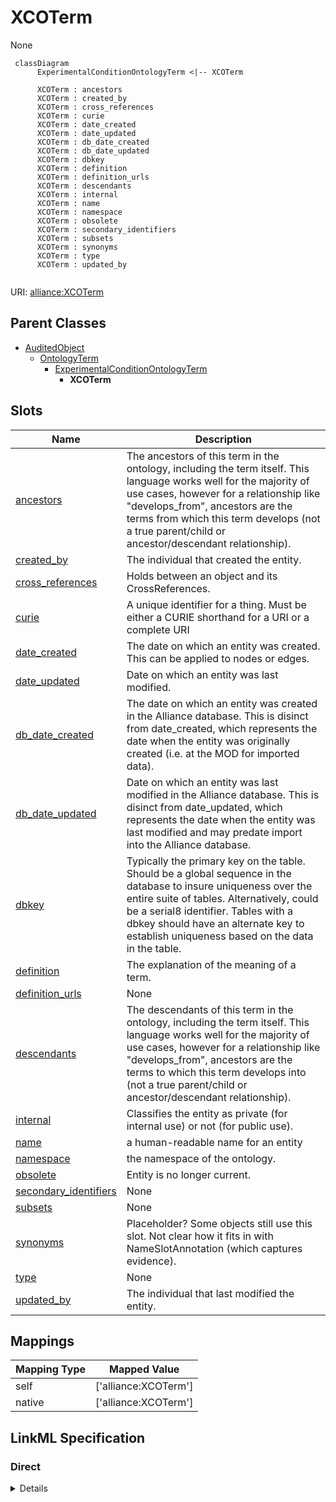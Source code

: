 # XCOTerm

None


```mermaid
 classDiagram
      ExperimentalConditionOntologyTerm <|-- XCOTerm
      
      XCOTerm : ancestors
      XCOTerm : created_by
      XCOTerm : cross_references
      XCOTerm : curie
      XCOTerm : date_created
      XCOTerm : date_updated
      XCOTerm : db_date_created
      XCOTerm : db_date_updated
      XCOTerm : dbkey
      XCOTerm : definition
      XCOTerm : definition_urls
      XCOTerm : descendants
      XCOTerm : internal
      XCOTerm : name
      XCOTerm : namespace
      XCOTerm : obsolete
      XCOTerm : secondary_identifiers
      XCOTerm : subsets
      XCOTerm : synonyms
      XCOTerm : type
      XCOTerm : updated_by
      

```



URI: [alliance:XCOTerm](http://alliancegenome.org/XCOTerm)


## Parent Classes

* [AuditedObject](AuditedObject.md)
    * [OntologyTerm](OntologyTerm.md)
        * [ExperimentalConditionOntologyTerm](ExperimentalConditionOntologyTerm.md)
            * **XCOTerm**




<!-- no inheritance hierarchy -->


## Slots

| Name | Description  |
| ---  | ---  |
| [ancestors](ancestors.md) | The ancestors of this term in the ontology, including the term itself. This language works well for the majority of use cases, however for a relationship like "develops_from", ancestors are the terms from which this term develops (not a true parent/child or ancestor/descendant relationship). |
| [created_by](created_by.md) | The individual that created the entity. |
| [cross_references](cross_references.md) | Holds between an object and its CrossReferences. |
| [curie](curie.md) | A unique identifier for a thing. Must be either a CURIE shorthand for a URI or a complete URI |
| [date_created](date_created.md) | The date on which an entity was created. This can be applied to nodes or edges. |
| [date_updated](date_updated.md) | Date on which an entity was last modified. |
| [db_date_created](db_date_created.md) | The date on which an entity was created in the Alliance database.  This is disinct from date_created, which represents the date when the entity was originally created (i.e. at the MOD for imported data). |
| [db_date_updated](db_date_updated.md) | Date on which an entity was last modified in the Alliance database.  This is disinct from date_updated, which represents the date when the entity was last modified and may predate import into the Alliance database. |
| [dbkey](dbkey.md) | Typically the primary key on the table.  Should be a global sequence in the database to insure uniqueness over the entire suite of tables.  Alternatively, could be a serial8 identifier. Tables with a dbkey should have an alternate key to establish uniqueness based on the data in the table. |
| [definition](definition.md) | The explanation of the meaning of a term. |
| [definition_urls](definition_urls.md) | None |
| [descendants](descendants.md) | The descendants of this term in the ontology, including the term itself. This language works well for the majority of use cases, however for a relationship like "develops_from", ancestors are the terms to which this term develops into (not a true parent/child or ancestor/descendant relationship). |
| [internal](internal.md) | Classifies the entity as private (for internal use) or not (for public use). |
| [name](name.md) | a human-readable name for an entity |
| [namespace](namespace.md) | the namespace of the ontology. |
| [obsolete](obsolete.md) | Entity is no longer current. |
| [secondary_identifiers](secondary_identifiers.md) | None |
| [subsets](subsets.md) | None |
| [synonyms](synonyms.md) | Placeholder? Some objects still use this slot. Not clear how it fits in with NameSlotAnnotation (which captures evidence). |
| [type](type.md) | None |
| [updated_by](updated_by.md) | The individual that last modified the entity. |


## Mappings

| Mapping Type | Mapped Value |
| ---  | ---  |
| self | ['alliance:XCOTerm'] |
| native | ['alliance:XCOTerm'] |




## LinkML Specification

<!-- TODO: investigate https://stackoverflow.com/questions/37606292/how-to-create-tabbed-code-blocks-in-mkdocs-or-sphinx -->

### Direct

<details>
```yaml
name: XCOTerm
from_schema: https://github.com/alliance-genome/agr_curation_schema/ontologyTerm.yaml
is_a: ExperimentalConditionOntologyTerm

```
</details>

### Induced

<details>
```yaml
name: XCOTerm
from_schema: https://github.com/alliance-genome/agr_curation_schema/ontologyTerm.yaml
is_a: ExperimentalConditionOntologyTerm
attributes:
  curie:
    name: curie
    description: A unique identifier for a thing. Must be either a CURIE shorthand
      for a URI or a complete URI
    from_schema: https://github.com/alliance-genome/agr_curation_schema/core.yaml
    multivalued: false
    identifier: true
    alias: curie
    owner: XCOTerm
    domain_of:
    - OntologyTerm
    - PhenotypeAnnotation
    - DiseaseAnnotation
    - BiologicalEntity
    - BiologicalEntityDTO
    - Chromosome
    - Assembly
    - Identifier
    - Figure
    - Image
    - Laboratory
    - InformationContentEntity
    - Reference
    - Resource
    - ModCorpusAssociation
    - GeneInteraction
    - ExpressionExperiment
    - GeneNomenclatureSet
    range: uriorcurie
    required: true
  dbkey:
    name: dbkey
    description: Typically the primary key on the table.  Should be a global sequence
      in the database to insure uniqueness over the entire suite of tables.  Alternatively,
      could be a serial8 identifier. Tables with a dbkey should have an alternate
      key to establish uniqueness based on the data in the table.
    from_schema: https://github.com/alliance-genome/agr_curation_schema/core.yaml
    alias: dbkey
    owner: XCOTerm
    domain_of:
    - OntologyTerm
    - ExternalDatabaseLink
    range: string
  name:
    name: name
    description: a human-readable name for an entity
    notes:
    - May want to convert this into a slot that uses NameSlotAnnotation.
    from_schema: https://github.com/alliance-genome/agr_curation_schema/affectedGenomicModel
    multivalued: false
    alias: name
    owner: XCOTerm
    domain_of:
    - OntologyTerm
    - ResourceDescriptor
    - ResourceDescriptorPage
    - AffectedGenomicModel
    - AffectedGenomicModelDTO
    - VocabularyTerm
    - Vocabulary
    - VocabularyTermSet
    - Antibody
    - CurationReportGroup
    - CurationReport
    - BulkLoadGroup
    - BulkLoad
    range: string
  definition:
    name: definition
    description: The explanation of the meaning of a term.
    from_schema: https://github.com/alliance-genome/agr_curation_schema/ontologyTerm.yaml
    alias: definition
    owner: XCOTerm
    domain_of:
    - OntologyTerm
    - VocabularyTerm
    range: string
  definition_urls:
    name: definition_urls
    from_schema: https://github.com/alliance-genome/agr_curation_schema/ontologyTerm.yaml
    multivalued: true
    alias: definition_urls
    owner: XCOTerm
    domain_of:
    - OntologyTerm
    range: string
  type:
    name: type
    from_schema: https://github.com/alliance-genome/agr_curation_schema/core.yaml
    alias: type
    owner: XCOTerm
    domain_of:
    - OntologyTerm
    range: uriorcurie
  cross_references:
    name: cross_references
    description: Holds between an object and its CrossReferences.
    from_schema: https://github.com/alliance-genome/agr_curation_schema/core.yaml
    aliases:
    - xrefs
    singular_name: cross_reference
    multivalued: true
    alias: cross_references
    owner: XCOTerm
    domain_of:
    - OntologyTerm
    - GenomicEntity
    - AuthorReference
    - Antibody
    - GeneInteraction
    range: CrossReference
  synonyms:
    name: synonyms
    description: Placeholder? Some objects still use this slot. Not clear how it fits
      in with NameSlotAnnotation (which captures evidence).
    from_schema: https://github.com/alliance-genome/agr_curation_schema/core.yaml
    multivalued: true
    alias: synonyms
    owner: XCOTerm
    domain_of:
    - OntologyTerm
    - ResourceDescriptor
    - Resource
    - GeneNomenclatureSet
    range: string
    required: false
  namespace:
    name: namespace
    description: the namespace of the ontology.
    from_schema: https://github.com/alliance-genome/agr_curation_schema/ontologyTerm.yaml
    alias: namespace
    owner: XCOTerm
    domain_of:
    - OntologyTerm
    range: string
  subsets:
    name: subsets
    from_schema: https://github.com/alliance-genome/agr_curation_schema/ontologyTerm.yaml
    multivalued: true
    alias: subsets
    owner: XCOTerm
    domain_of:
    - OntologyTerm
    range: string
  secondary_identifiers:
    name: secondary_identifiers
    from_schema: https://github.com/alliance-genome/agr_curation_schema/core.yaml
    aliases:
    - secondary_ids
    multivalued: true
    alias: secondary_identifiers
    owner: XCOTerm
    domain_of:
    - OntologyTerm
    - GenomicEntity
    - GenomicEntityDTO
    - Figure
    - Image
    - Antibody
    range: uriorcurie
  ancestors:
    name: ancestors
    description: The ancestors of this term in the ontology, including the term itself.
      This language works well for the majority of use cases, however for a relationship
      like "develops_from", ancestors are the terms from which this term develops
      (not a true parent/child or ancestor/descendant relationship).
    from_schema: https://github.com/alliance-genome/agr_curation_schema/ontologyTerm.yaml
    multivalued: true
    alias: ancestors
    owner: XCOTerm
    domain_of:
    - OntologyTerm
    range: OntologyTermClosure
  descendants:
    name: descendants
    description: The descendants of this term in the ontology, including the term
      itself. This language works well for the majority of use cases, however for
      a relationship like "develops_from", ancestors are the terms to which this term
      develops into (not a true parent/child or ancestor/descendant relationship).
    from_schema: https://github.com/alliance-genome/agr_curation_schema/ontologyTerm.yaml
    multivalued: true
    alias: descendants
    owner: XCOTerm
    domain_of:
    - OntologyTerm
    range: OntologyTermClosure
  created_by:
    name: created_by
    description: The individual that created the entity.
    from_schema: https://github.com/alliance-genome/agr_curation_schema/core.yaml
    domain: AuditedObject
    multivalued: false
    alias: created_by
    owner: XCOTerm
    domain_of:
    - AuditedObject
    range: Person
  date_created:
    name: date_created
    description: The date on which an entity was created. This can be applied to nodes
      or edges.
    from_schema: https://github.com/alliance-genome/agr_curation_schema/core.yaml
    aliases:
    - creation_date
    exact_mappings:
    - dct:createdOn
    - WIKIDATA_PROPERTY:P577
    alias: date_created
    owner: XCOTerm
    domain_of:
    - AuditedObject
    - AuditedObjectDTO
    range: datetime
  updated_by:
    name: updated_by
    description: The individual that last modified the entity.
    from_schema: https://github.com/alliance-genome/agr_curation_schema/core.yaml
    domain: AuditedObject
    multivalued: false
    alias: updated_by
    owner: XCOTerm
    domain_of:
    - AuditedObject
    range: Person
  date_updated:
    name: date_updated
    description: Date on which an entity was last modified.
    from_schema: https://github.com/alliance-genome/agr_curation_schema/core.yaml
    aliases:
    - date_last_modified
    alias: date_updated
    owner: XCOTerm
    domain_of:
    - AuditedObject
    - AuditedObjectDTO
    range: datetime
  db_date_created:
    name: db_date_created
    description: The date on which an entity was created in the Alliance database.  This
      is disinct from date_created, which represents the date when the entity was
      originally created (i.e. at the MOD for imported data).
    from_schema: https://github.com/alliance-genome/agr_curation_schema/core.yaml
    alias: db_date_created
    owner: XCOTerm
    domain_of:
    - AuditedObject
    - AuditedObjectDTO
    range: datetime
  db_date_updated:
    name: db_date_updated
    description: Date on which an entity was last modified in the Alliance database.  This
      is disinct from date_updated, which represents the date when the entity was
      last modified and may predate import into the Alliance database.
    from_schema: https://github.com/alliance-genome/agr_curation_schema/core.yaml
    alias: db_date_updated
    owner: XCOTerm
    domain_of:
    - AuditedObject
    - AuditedObjectDTO
    range: datetime
  internal:
    name: internal
    description: Classifies the entity as private (for internal use) or not (for public
      use).
    notes:
    - Default value is true.
    from_schema: https://github.com/alliance-genome/agr_curation_schema/core.yaml
    alias: internal
    owner: XCOTerm
    domain_of:
    - AuditedObject
    - AuditedObjectDTO
    range: boolean
    required: true
  obsolete:
    name: obsolete
    description: Entity is no longer current.
    notes:
    - Obsolete entities are preserved in the database for posterity but should not
      be publicly displayed.
    from_schema: https://github.com/alliance-genome/agr_curation_schema/core.yaml
    alias: obsolete
    owner: XCOTerm
    domain_of:
    - AuditedObject
    - AuditedObjectDTO
    range: boolean

```
</details>
